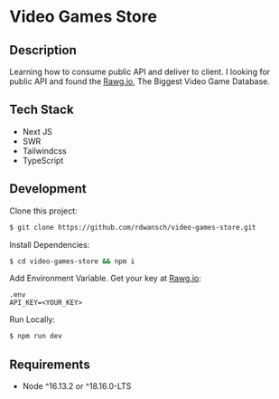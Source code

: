 # Video Games Store

## Description
Learning how to consume public API and deliver to client. I looking for public API and found the [Rawg.io](https://rawg.io), The Biggest Video Game Database.

## Tech Stack
* Next JS
* SWR
* Tailwindcss
* TypeScript 

## Development
Clone this project:
```bash
$ git clone https://github.com/rdwansch/video-games-store.git
```
Install Dependencies:
```bash
$ cd video-games-store && npm i 
```

Add Environment Variable. Get your key at [Rawg.io](https://rawg.io/apidocs):
```.env
.env
API_KEY=<YOUR_KEY>
```

Run Locally:
```bash
$ npm run dev
```

## Requirements
* Node ^16.13.2 or ^18.16.0-LTS
